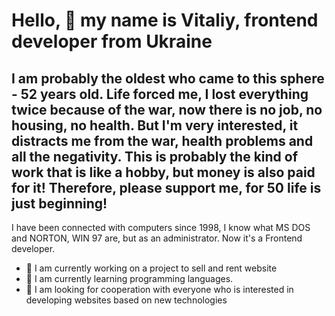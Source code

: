 # Hello, 👋 my name is Vitaliy, frontend developer from Ukraine
## I am probably the oldest who came to this sphere - 52 years old. Life forced me, I lost everything twice because of the war, now there is no job, no housing, no health. But I'm very interested, it distracts me from the war, health problems and all the negativity. This is probably the kind of work that is like a hobby, but money is also paid for it! Therefore, please support me, for 50 life is just beginning!
I have been connected with computers since 1998, I know what MS DOS and NORTON, WIN 97 are, but as an administrator. Now it's a Frontend developer.

- 🔭   I am currently working on a project to sell and rent website
- 🌱 I am currently learning programming languages.
- 👯 I am looking for cooperation with everyone who is interested in developing websites based on new technologies
